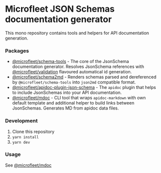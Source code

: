 # Microfleet JSON Schemas documentation generator

This mono repository contains tools and helpers for API documentation generation.

### Packages

* [@microfleet/schema-tools](./packages/schema-tools) - The core of the JsonSchema documentation generator. Resolves JsonSchema references with [@microfleet/validation](https://github.com/microfleet/validation) flavoured automatical id generation.
* [@microfleet/schema2md](./packages/schema2md) - Renders schemas parsed and dereferenced by `@microfleet/schema-tools` into `json2md` compatible format.
* [@microfleet/apidoc-plugin-json-schema](./packages/apidoc-plugin-json-schema) - The `apidoc` plugin that helps to include JsonSchemas into your API documentation.
* [@microfleet/mdoc](./packages/mdoc) - CLI tool that wraps `apidoc-markdown` with own default template and additional helper to build links between JsonSchemas. Generates MD from apidoc data files.

### Development

1. Clone this repository
2. `yarn install`
3. `yarn dev`

### Usage

See [@microfleet/mdoc](./packages/mdoc)
